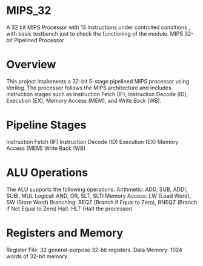 # MIPS_32
A 32 bit MIPS Processor with 13 Instructions under controlled conditions , with basic testbench just to check the functioning of the module.
MIPS 32-bit Pipelined Processor

# Overview
This project implements a 32-bit 5-stage pipelined MIPS processor using Verilog. The processor follows the MIPS architecture and includes instruction stages such as Instruction Fetch (IF), Instruction Decode (ID), Execution (EX), Memory Access (MEM), and Write Back (WB).

 # Pipeline Stages
Instruction Fetch (IF)
Instruction Decode (ID)
Execution (EX)
Memory Access (MEM)
Write Back (WB)

# ALU Operations
The ALU supports the following operations:
Arithmetic: ADD, SUB, ADDI, SUBI, MUL
Logical: AND, OR, SLT, SLTI
Memory Access: LW (Load Word), SW (Store Word)
Branching: BEQZ (Branch if Equal to Zero), BNEQZ (Branch if Not Equal to Zero)
Halt: HLT (Halt the processor)

# Registers and Memory
Register File: 32 general-purpose 32-bit registers.
Data Memory: 1024 words of 32-bit memory.
